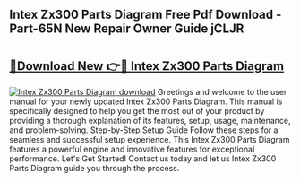 ## Intex Zx300 Parts Diagram Free Pdf Download - Part-65N New Repair Owner Guide jCLJR

# <h2><a href="http://dfjzkkf.blite.top/?on=Intex+Zx300+Parts+Diagram">🔗Download New 👉🔴 Intex Zx300 Parts Diagram</a></h2>

[![Intex Zx300 Parts Diagram download](https://i.imgur.com/lujVjoI.png)](http://dfjzkkf.blite.top/?on=Intex+Zx300+Parts+Diagram)
Greetings and welcome to the user manual for your newly updated Intex Zx300 Parts Diagram. This manual is specifically designed to help you get the most out of your product by providing a thorough explanation of its features, setup, usage, maintenance, and problem-solving. Step-by-Step Setup Guide Follow these steps for a seamless and successful setup experience. This Intex Zx300 Parts Diagram features a powerful engine and innovative features for exceptional performance. Let's Get Started! Contact us today and let us Intex Zx300 Parts Diagram guide you through the process.
